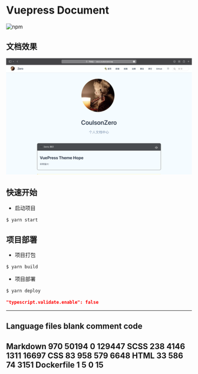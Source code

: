 # Vuepress Document


![npm](https://img.shields.io/npm/v/vuepress-plugin-auto-sidebar)
## 文档效果

![display](./display.png)

## 快速开始

- 启动项目

```sh
$ yarn start
```

## 项目部署

- 项目打包

```sh
$ yarn build
```

- 项目部署

```sh
$ yarn deploy
```


```json
"typescript.validate.enable": false
```



---------------------------------------------------------------------------------------
Language                             files          blank        comment           code
---------------------------------------------------------------------------------------
Markdown                               970          50194              0         129447
SCSS                                   238           4146           1311          16697
CSS                                     83            958            579           6648
HTML                                    33            586             74           3151
Dockerfile                               1              5              0             15
---------------------------------------------------------------------------------------
